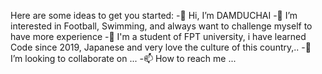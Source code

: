 Here are some ideas to get you started:
-👋 Hi, I’m DAMDUCHAI
-👀 I’m interested in Football, Swimming, and always want to challenge myself to have more experience
-🌱 I'm a student of FPT university, i have learned Code since 2019, Japanese and very love the culture of this country,..
-💞️ I’m looking to collaborate on ...
-📫 How to reach me ...
